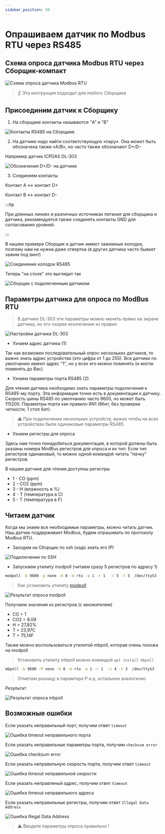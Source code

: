 ```yaml
---
sidebar_position: 50
---
```

# Опрашиваем датчик по Modbus RTU через RS485

## Схема опроса датчика Modbus RTU через Сборщик-компакт

![Схема опроса датчика Modbus RTU](img/fcc-modbus-schm-1.jpg)

> :point_up: Эта инструкция подходит для любого Сборщика

## Присоединим датчик к Сборщику

1. На сборщике контакты называются "A" и "B"

![Контакты RS485 на Сборщике](img-rs485/fcc-rs485.jpg)


2. На датчике надо найти соответствующую «пару». Она может быть обозначена также «A/B», но часто также обозначают D+/D-

Например датчик ICPDAS DL-303

![Обозначения D+/D- на датчике](img-rs485/dplusminus.jpg)

3. Соединяем контакты

Контакт A <-> контакт D+

Контакт B <-> контакт D-

:::tip

При длинных линиях и различных источниках питания для сборщика и датчика, рекомендуется также соединять контакты GND для согласования уровней.

:::

В нашем примере Сборщик и датчик имеют зажимные колодки, поэтому нам не нужна даже отвертка (в других датчика часто бывает зажим под винт)

![Соединение колодок RS485](img-rs485/kolodki.jpg)

Теперь "на столе" это выглядит так

![Сборщик с подключенным датчиком](img-rs485/frontcontrolwithsensor.jpg)

## Параметры датчика для опроса по ModBus RTU

>В датчике DL-303 эти параметры можно менять прямо на экране датчика, но это скорее исключение из правил.

![Настройки датчика DL-303](img-rs485/dl303-settings.jpg)

- Узнаем адрес датчика (1)

Так как возможен последовательный опрос нескольких датчиков, то важно знать адрес устройства (это цифра от 1 до 255). Все датчики по умолчанию имеют адрес "1", но у всех его можно поменять (и могли поменять до Вас)

- Узнаем параметры порта RS485 (2)

Для чтения датчика необходимо знать параметры подключения к RS485-му порту. Эта информация точно есть в документации к датчику. Скорость шины RS485 по умолчанию часто 9600, но может быть 115200. Параметры порта как правило 8N1 (8бит, без проверки четности, 1 стоп бит).

>:warning: При подключении нескольких устройств, важно чтобы на всех устройствах были одинаковые параметры RS485.

- Узнаем регистры для опроса

Здесь нам точно понадобиться документация, в которой должны быть указаны номера ModBus регистров для опроса и их тип. Если тип регистров одинаковый, то можно одной командой читать "пачку" регистров.

В нашем датчике для чтения доступны регистры

- 1 - CO (ppm)
- 2 - CO2 (ppm)
- 3 - H (влажность в %)
- 4 - Т (температура в С)
- 5 - Т (температура в F)

## Читаем датчик

Когда мы знаем все необходимые параметры, можно читать датчик. Наш датчик поддерживает Modbus, будем опрашивать по протоколу Modbus RTU.

- Заходим на Сборщик по ssh (надо знать его IP)

![Подключение по SSH](img-rs485/term1.jpg)

- Запускаем утилиту modpoll (читаем сразу 5 регистров по адресу 1)

```bash
modpoll -b 9600 -p none -d 8 -m rtu -a 1 -r 1  -c 5 -t 3  /dev/ttyS3

```

> Как установить утилиту [modpoll](/software/notes/armbian-tuning/#установим-утилиту-modpoll)

![Результат опроса modpoll](img-rs485/term2.jpg)

Получаем значения из регистров (с множителем)

- CO = 1
- CO2 = 8.09
- H = 27,82%
- T = 23,97C
- T = 75,14F

Также можно воспользоваться утилитой mbpoll, которая очень похожа на modpoll

>Установить утилиту mbpoll можно командой  `apt install mbpoll`

```bash
mbpoll -b 9600 -P none -d 8 -m rtu -a 1 -r 1  -c 4 -t 3  /dev/ttyS3
```

> Отметим разницу в парамтере P и p, остальное аналогично

Результат

![Результат опроса mbpoll](img-rs485/term3.jpg)

## Возможные ошибки

Если указать неправильный порт, получим ответ `timeout`

![Ошибка timeout неправильного порта](img-rs485/err-port.jpg)

Если указать неправильные параметры порта, получим `checksum error`

![Ошибка checksum error](img-rs485/err-even.jpg)

Если указать неправильную скорость порта,  получим ответ `timeout`

![Ошибка timeout неправильной скорости](img-rs485/err-speed.jpg)

Если указать неправленый адрес, получим ответ `timeout`

![Ошибка timeout неправильного адреса](img-rs485/err-addr.jpg)

Если указать неправильные регистры, получим ответ `Illegal Data Address`

![Ошибка Illegal Data Address](img-rs485/err-reg.jpg)

>:warning: Вводите параметры опроса правильно !
